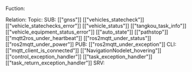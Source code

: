 Fuction:

Relation:
	Topic:
		SUB:
			[["gnss"]]
			[["vehicles_statecheck"]]
			[["vehicle_statechecks_error"]]
			[["vehicle_status"]]
			[["tangkou_task_info"]]
			[["vehicle_equipment_status_error"]]
			[["auto_state"]]
			[["pathstop"]]
			[["mqtt2ros_under_heartbeat"]]
			[["ros2mqtt_under_status"]]
			[["ros2mqtt_under_power"]]
		PUB:
			[["ros2mqtt_under_exception"]]
		CLI:
			[["mqtt_client_is_connected"]]
			[["NavigationNodelet_hovering"]]
			[["control_exception_handler"]]
			[["task_exception_handler"]]
			[["task_return_exception_handler"]]
		SRV:
			